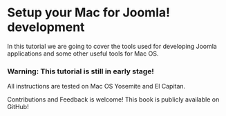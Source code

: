 Setup your Mac for Joomla! development
=======

In this tutorial we are going to cover the tools used for developing Joomla applications and some other useful tools for Mac OS.

### Warning: This tutorial is still in early stage!

All instructions are tested on Mac OS Yosemite and El Capitan.

Contributions and Feedback is welcome! This book is publicly available on GitHub!